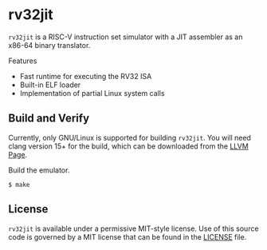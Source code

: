 # rv32jit

`rv32jit` is a RISC-V instruction set simulator with a JIT assembler as an x86-64 binary translator.

Features
* Fast runtime for executing the RV32 ISA
* Built-in ELF loader
* Implementation of partial Linux system calls

## Build and Verify

Currently, only GNU/Linux is supported for building `rv32jit`. You will need clang version 15+ for the build, which can be downloaded from the [LLVM Page](https://releases.llvm.org/download.html).

Build the emulator.
```shell
$ make
```

## License
`rv32jit` is available under a permissive MIT-style license.
Use of this source code is governed by a MIT license that can be found in the [LICENSE](LICENSE) file.
